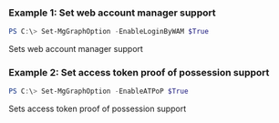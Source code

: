 ### Example 1: Set web account manager support
```powershell
PS C:\> Set-MgGraphOption -EnableLoginByWAM $True
```
 Sets web account manager support

### Example 2: Set access token proof of possession support
```powershell
PS C:\> Set-MgGraphOption -EnableATPoP $True
```
 Sets access token proof of possession support